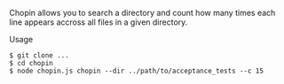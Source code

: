 Chopin allows you to search a directory and count how many times each line appears accross all files in a given directory. 

Usage
```
$ git clone ...
$ cd chopin
$ node chopin.js chopin --dir ../path/to/acceptance_tests --c 15
```